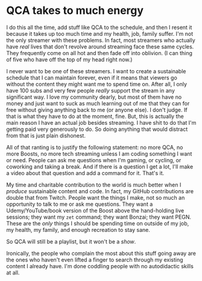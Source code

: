 # QCA takes to much energy

I do this all the time, add stuff like QCA to the schedule, and then I resent it because it takes up too much time and my health, job, family suffer. I'm not the only streamer with these problems. In fact, most streamers who actually have *real* lives that don't revolve around streaming face these same cycles. They frequently come on all hot and then fade off into oblivion. (I can thing of five who have off the top of my head right now.) 

I never want to be one of these streamers. I want to create a sustainable schedule that I can maintain forever, even if it means that viewers go without the content they might want me to spend time on. After all, I only have 100 subs and very few people *really* support the stream in any significant way. I love my community dearly, but most of them have no money and just want to suck as much learning out of me that they can for free without giving anything back to me (or anyone else). I don't judge. If that is what they have to do at the moment, fine. But, this is actually the main reason I have an actual job besides streaming. I have shit to do that I'm getting paid very generously to do. So doing anything that would distract from that is just plain dishonest.

All of that ranting is to justify the following statement: no more QCA, no more Boosts, no more tech streaming unless I am coding something I want or need. People can ask me questions when I'm gaming, or cycling, or coworking and taking a break. And if there is a question I get a lot, I'll make a video about that question and add a command for it. That's it.

My time and charitable contribution to the world is much better when I *produce* sustainable content and code. In fact, my GitHub contributions are double that from Twitch. People want the things I make, not so much an opportunity to talk to me or ask me questions. They want a Udemy/YouTube/book version of the Boost above the hand-holding live sessions; they want my `zet` command; they want Bonzai; they want PEGN. These are the *only* things I should be spending time on outside of my job, my health, my family, and enough recreation to stay sane.

So QCA will still be a playlist, but it won't be a *show*.

Ironically, the people who complain the most about this stuff going away are the ones who haven't even lifted a finger to search through my existing content I already have. I'm done coddling people with no autodidactic skills at all.
